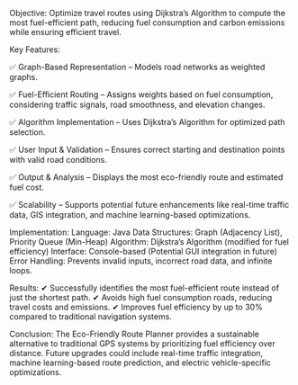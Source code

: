 Objective:
Optimize travel routes using Dijkstra’s Algorithm to compute the most fuel-efficient path, reducing fuel consumption and carbon emissions while ensuring efficient travel.

Key Features:

✅ Graph-Based Representation – Models road networks as weighted graphs.

✅ Fuel-Efficient Routing – Assigns weights based on fuel consumption, considering traffic signals, road smoothness, and elevation changes.

✅ Algorithm Implementation – Uses Dijkstra’s Algorithm for optimized path selection.

✅ User Input & Validation – Ensures correct starting and destination points with valid road conditions.

✅ Output & Analysis – Displays the most eco-friendly route and estimated fuel cost.

✅ Scalability – Supports potential future enhancements like real-time traffic data, GIS integration, and machine learning-based optimizations.

Implementation:
Language: Java
Data Structures: Graph (Adjacency List), Priority Queue (Min-Heap)
Algorithm: Dijkstra’s Algorithm (modified for fuel efficiency)
Interface: Console-based (Potential GUI integration in future)
Error Handling: Prevents invalid inputs, incorrect road data, and infinite loops.

Results:
✔ Successfully identifies the most fuel-efficient route instead of just the shortest path.
✔ Avoids high fuel consumption roads, reducing travel costs and emissions.
✔ Improves fuel efficiency by up to 30% compared to traditional navigation systems.

Conclusion:
The Eco-Friendly Route Planner provides a sustainable alternative to traditional GPS systems by prioritizing fuel efficiency over distance. Future upgrades could include real-time traffic integration, machine learning-based route prediction, and electric vehicle-specific optimizations.



